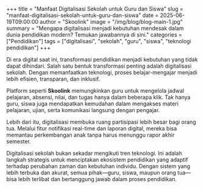 +++
title = "Manfaat Digitalisasi Sekolah untuk Guru dan Siswa"
slug = "manfaat-digitalisasi-sekolah-untuk-guru-dan-siswa"
date = 2025-06-19T09:00:00
author = "Skoolink"
image = "/img/blog/blog-main-1.jpg"
summary = "Mengapa digitalisasi menjadi kebutuhan mendesak dalam dunia pendidikan modern? Temukan jawabannya di sini."
categories = ["Pendidikan"]
tags = ["digitalisasi", "sekolah", "guru", "siswa", "teknologi pendidikan"]
+++

Di era digital saat ini, transformasi pendidikan menjadi kebutuhan yang tidak dapat dihindari. Salah satu bentuk transformasi penting adalah digitalisasi sekolah. Dengan memanfaatkan teknologi, proses belajar-mengajar menjadi lebih efisien, transparan, dan inklusif.

Platform seperti **Skoolink** memungkinkan guru untuk mengelola jadwal pelajaran, absensi, nilai, dan tugas hanya dalam beberapa klik. Tak hanya guru, siswa juga mendapatkan kemudahan dalam mengakses materi pelajaran, ujian, serta komunikasi langsung dengan pengajar.

Lebih dari itu, digitalisasi membuka ruang partisipasi lebih besar bagi orang tua. Melalui fitur notifikasi real-time dan laporan digital, mereka bisa memantau perkembangan anak tanpa harus menunggu rapor akhir semester.

Digitalisasi sekolah bukan sekadar mengikuti tren teknologi. Ini adalah langkah strategis untuk menciptakan ekosistem pendidikan yang adaptif terhadap perubahan zaman dan kebutuhan individu. Dengan sistem yang lebih terbuka dan akurat, semua pihak—guru, siswa, maupun orang tua—bisa lebih terlibat dan bertanggung jawab dalam proses pendidikan. 